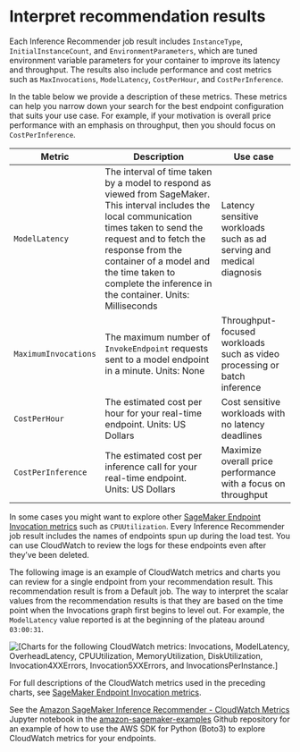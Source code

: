# Interpret recommendation results<a name="inference-recommender-interpret-results"></a>

Each Inference Recommender job result includes `InstanceType`, `InitialInstanceCount`, and `EnvironmentParameters`, which are tuned environment variable parameters for your container to improve its latency and throughput\. The results also include performance and cost metrics such as `MaxInvocations`, `ModelLatency`, `CostPerHour`, and `CostPerInference`\. 

In the table below we provide a description of these metrics\. These metrics can help you narrow down your search for the best endpoint configuration that suits your use case\. For example, if your motivation is overall price performance with an emphasis on throughput, then you should focus on `CostPerInference`\. 


| Metric | Description | Use case | 
| --- | --- | --- | 
|  `ModelLatency`  |  The interval of time taken by a model to respond as viewed from SageMaker\. This interval includes the local communication times taken to send the request and to fetch the response from the container of a model and the time taken to complete the inference in the container\. Units: Milliseconds  | Latency sensitive workloads such as ad serving and medical diagnosis | 
|  `MaximumInvocations`  |  The maximum number of `InvokeEndpoint` requests sent to a model endpoint in a minute\. Units: None  | Throughput\-focused workloads such as video processing or batch inference | 
|  `CostPerHour`  |  The estimated cost per hour for your real\-time endpoint\. Units: US Dollars  | Cost sensitive workloads with no latency deadlines | 
|  `CostPerInference`  |  The estimated cost per inference call for your real\-time endpoint\. Units: US Dollars  | Maximize overall price performance with a focus on throughput | 

In some cases you might want to explore other [SageMaker Endpoint Invocation metrics](https://docs.aws.amazon.com/sagemaker/latest/dg/monitoring-cloudwatch.html#cloudwatch-metrics-endpoint-invocation) such as `CPUUtilization`\. Every Inference Recommender job result includes the names of endpoints spun up during the load test\. You can use CloudWatch to review the logs for these endpoints even after they’ve been deleted\.

The following image is an example of CloudWatch metrics and charts you can review for a single endpoint from your recommendation result\. This recommendation result is from a Default job\. The way to interpret the scalar values from the recommendation results is that they are based on the time point when the Invocations graph first begins to level out\. For example, the `ModelLatency` value reported is at the beginning of the plateau around `03:00:31`\.

![\[Charts for the following CloudWatch metrics: Invocations, ModelLatency, OverheadLatency, CPUUtilization, MemoryUtilization, DiskUtilization, Invocation4XXErrors, Invocation5XXErrors, and InvocationsPerInstance.\]](http://docs.aws.amazon.com/sagemaker/latest/dg/images/inference-recommender-cw-metrics.png)

For full descriptions of the CloudWatch metrics used in the preceding charts, see [SageMaker Endpoint Invocation metrics](https://docs.aws.amazon.com/sagemaker/latest/dg/monitoring-cloudwatch.html#cloudwatch-metrics-endpoint-invocation)\.

See the [Amazon SageMaker Inference Recommender \- CloudWatch Metrics](https://github.com/aws/amazon-sagemaker-examples/blob/main/sagemaker-inference-recommender/tensorflow-cloudwatch/tf-cloudwatch-inference-recommender.ipynb) Jupyter notebook in the [amazon\-sagemaker\-examples](https://github.com/aws/amazon-sagemaker-examples) Github repository for an example of how to use the AWS SDK for Python \(Boto3\) to explore CloudWatch metrics for your endpoints\.